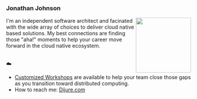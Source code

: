 ### Jonathan Johnson

<img align="right" width="150" src="https://www.dijure.com/images/company/avatar.png">
I'm an independent software architect and facinated with the wide array of choices to deliver cloud native based solutions. My best connections are finding those "aha!" moments to help your career move forward in the cloud native ecosystem.

<br>:cloud:

- <a href="https://www.dijure.com/services" target="_blank">Customized Workshops</a> are available to help your team close those gaps as you transition toward distributed computing.
- How to reach me: <a href="https://www.dijure.com/contact" target="_blank">Dijure.com</a>
